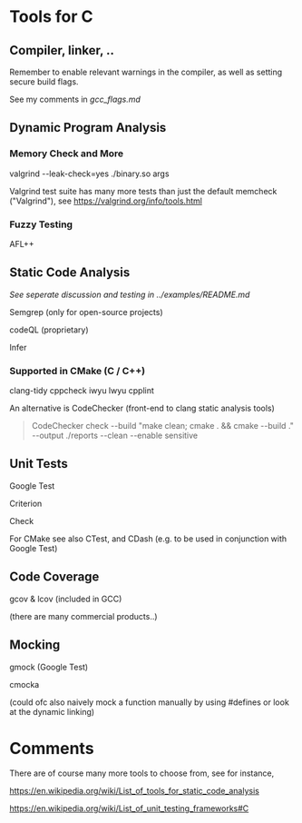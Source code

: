 # Tools for C

## Compiler, linker, ..

Remember to enable relevant warnings in the compiler, as well as setting secure build flags.

See my comments in _gcc_flags.md_

## Dynamic Program Analysis
### Memory Check and More

valgrind --leak-check=yes ./binary.so args

Valgrind test suite has many more tests than just the default memcheck ("Valgrind"), see https://valgrind.org/info/tools.html

### Fuzzy Testing

AFL++


## Static Code Analysis

_See seperate discussion and testing in ../examples/README.md_

Semgrep (only for open-source projects)

codeQL (proprietary)

Infer

### Supported in CMake (C / C++)

clang-tidy cppcheck iwyu lwyu cpplint

An alternative is CodeChecker (front-end to clang static analysis tools)

>CodeChecker check --build "make clean; cmake . && cmake --build ."  --output ./reports --clean --enable sensitive

## Unit Tests

Google Test

Criterion

Check


For CMake see also CTest, and CDash (e.g. to be used in conjunction with Google Test)

## Code Coverage

gcov & lcov (included in GCC)

(there are many commercial products..)

## Mocking

gmock (Google Test)

cmocka

(could ofc also naively mock a function manually by using #defines or look at the dynamic linking)

# Comments
There are of course many more tools to choose from, see for instance,

https://en.wikipedia.org/wiki/List_of_tools_for_static_code_analysis

https://en.wikipedia.org/wiki/List_of_unit_testing_frameworks#C
